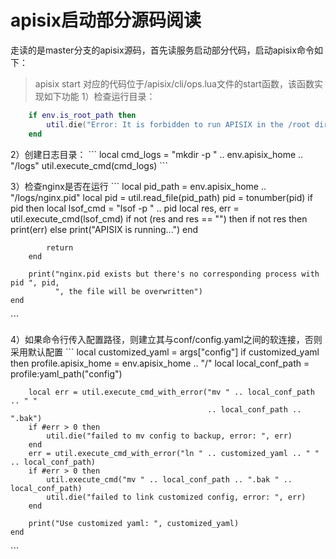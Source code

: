 # apisix启动部分源码阅读
走读的是master分支的apisix源码，首先读服务启动部分代码，启动apisix命令如下：
> apisix start
对应的代码位于/apisix/cli/ops.lua文件的start函数，该函数实现如下功能
1）检查运行目录：

```lua
    if env.is_root_path then
        util.die("Error: It is forbidden to run APISIX in the /root directory.\n")
    end
```
2）创建日志目录：
\```
    local cmd_logs = "mkdir -p " .. env.apisix_home .. "/logs"
    util.execute_cmd(cmd_logs)
\```

3）检查nginx是否在运行
\```
    local pid_path = env.apisix_home .. "/logs/nginx.pid"
    local pid = util.read_file(pid_path)
    pid = tonumber(pid)
    if pid then
        local lsof_cmd = "lsof -p " .. pid
        local res, err = util.execute_cmd(lsof_cmd)
        if not (res and res == "") then
            if not res then
                print(err)
            else
                print("APISIX is running...")
            end

            return
        end

        print("nginx.pid exists but there's no corresponding process with pid ", pid,
              ", the file will be overwritten")
    end
\```

4）如果命令行传入配置路径，则建立其与conf/config.yaml之间的软连接，否则采用默认配置
\```
    local customized_yaml = args["config"]
    if customized_yaml then
        profile.apisix_home = env.apisix_home .. "/"
        local local_conf_path = profile:yaml_path("config")

        local err = util.execute_cmd_with_error("mv " .. local_conf_path .. " "
                                                .. local_conf_path .. ".bak")
        if #err > 0 then
            util.die("failed to mv config to backup, error: ", err)
        end
        err = util.execute_cmd_with_error("ln " .. customized_yaml .. " " .. local_conf_path)
        if #err > 0 then
            util.execute_cmd("mv " .. local_conf_path .. ".bak " .. local_conf_path)
            util.die("failed to link customized config, error: ", err)
        end

        print("Use customized yaml: ", customized_yaml)
    end
\```

